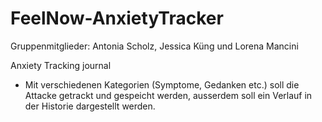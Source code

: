 # FeelNow-AnxietyTracker

Gruppenmitglieder: Antonia Scholz, Jessica Küng und Lorena Mancini

Anxiety Tracking journal

- Mit verschiedenen Kategorien (Symptome, Gedanken etc.) soll die Attacke getrackt und gespeicht werden, ausserdem soll ein Verlauf in der Historie dargestellt werden.
